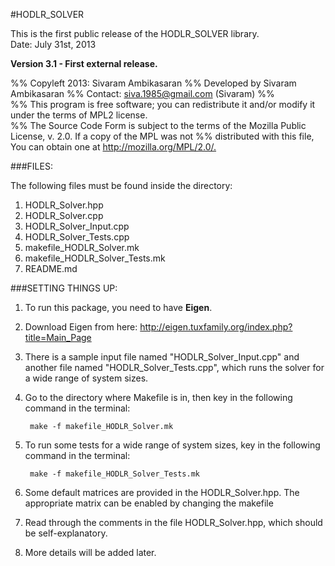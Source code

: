 #HODLR_SOLVER  

This is the first public release of the HODLR_SOLVER  library.  
Date: July 31st, 2013

**Version 3.1 - First external release.**

%% Copyleft 2013: Sivaram Ambikasaran
%% Developed by Sivaram Ambikasaran
%% Contact: <siva.1985@gmail.com> (Sivaram)
%%    
%% This program is free software; you can redistribute it and/or modify it under the terms of MPL2 license.      
%% The Source Code Form is subject to the terms of the Mozilla Public License, v. 2.0. If a copy of the MPL was not %% distributed with this file, You can obtain one at <http://mozilla.org/MPL/2.0/.>  

###FILES:

The following files must be found inside the directory:

1. HODLR_Solver.hpp
2. HODLR_Solver.cpp
3. HODLR_Solver_Input.cpp
4. HODLR_Solver_Tests.cpp
5. makefile_HODLR_Solver.mk
6. makefile_HODLR_Solver_Tests.mk
7. README.md

###SETTING THINGS UP:

1. To run this package, you need to have **Eigen**.

2. Download Eigen from here: <http://eigen.tuxfamily.org/index.php?title=Main_Page>

3. There is a sample input file named "HODLR_Solver_Input.cpp" and another file named "HODLR_Solver_Tests.cpp", which runs the solver for a wide range of system sizes.

4. Go to the directory where Makefile is in, then key in the following command in the terminal:

		make -f makefile_HODLR_Solver.mk

5. To run some tests for a wide range of system sizes, key in the following command in the terminal:

		make -f makefile_HODLR_Solver_Tests.mk

6. Some default matrices are provided in the HODLR_Solver.hpp. The appropriate matrix can be enabled by changing the makefile

7. Read through the comments in the file HODLR_Solver.hpp, which should be self-explanatory.

8. More details will be added later.
